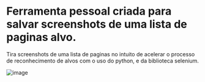 # Ferramenta pessoal criada para salvar screenshots de uma lista de paginas alvo.
Tira screenshots de uma lista de paginas no intuito de acelerar o processo de reconhecimento de alvos com o uso do python, e da biblioteca selenium.

![image](https://user-images.githubusercontent.com/48680041/146689580-c2260259-0021-42c2-823d-773cc805e7fd.png)
